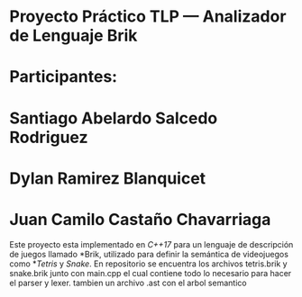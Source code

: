 #  Proyecto Práctico TLP — Analizador de Lenguaje Brik
#  Participantes: 
#  Santiago Abelardo Salcedo Rodriguez
#  Dylan Ramirez Blanquicet
#  Juan Camilo Castaño Chavarriaga
Este proyecto esta implementado en *C++17* para un lenguaje de descripción de juegos llamado *Brik, utilizado para definir la semántica de videojuegos como **Tetris* y *Snake*.
En repositorio se encuentra los archivos tetris.brik y snake.brik junto con main.cpp el cual contiene todo lo necesario para hacer el parser y lexer. tambien un archivo .ast con el arbol semantico